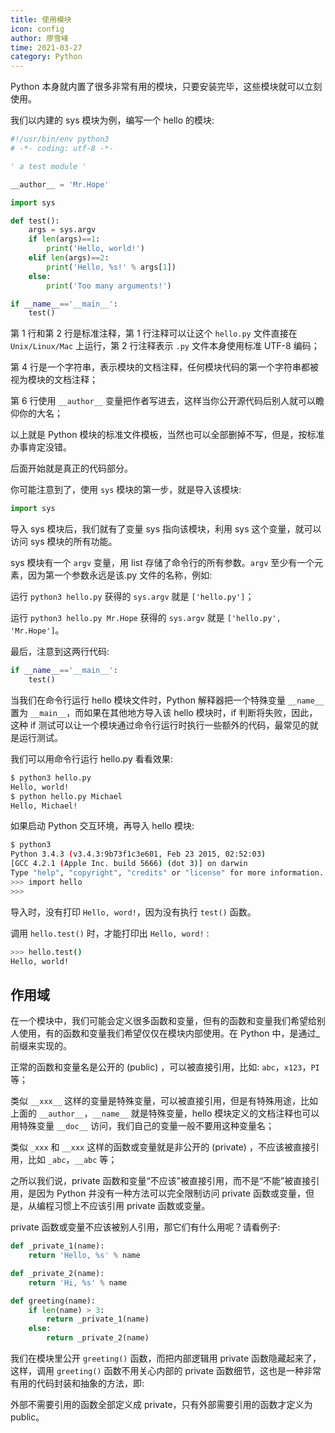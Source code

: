 ```yaml
---
title: 使用模块
icon: config
author: 廖雪峰
time: 2021-03-27
category: Python
---
```


Python 本身就内置了很多非常有用的模块，只要安装完毕，这些模块就可以立刻使用。

<!-- more -->

我们以内建的 sys 模块为例，编写一个 hello 的模块:

```py
#!/usr/bin/env python3
# -*- coding: utf-8 -*-

' a test module '

__author__ = 'Mr.Hope'

import sys

def test():
    args = sys.argv
    if len(args)==1:
        print('Hello, world!')
    elif len(args)==2:
        print('Hello, %s!' % args[1])
    else:
        print('Too many arguments!')

if __name__=='__main__':
    test()
```

第 1 行和第 2 行是标准注释，第 1 行注释可以让这个 `hello.py` 文件直接在 `Unix/Linux/Mac` 上运行，第 2 行注释表示 `.py` 文件本身使用标准 UTF-8 编码；

第 4 行是一个字符串，表示模块的文档注释，任何模块代码的第一个字符串都被视为模块的文档注释；

第 6 行使用 `__author__` 变量把作者写进去，这样当你公开源代码后别人就可以瞻仰你的大名；

以上就是 Python 模块的标准文件模板，当然也可以全部删掉不写，但是，按标准办事肯定没错。

后面开始就是真正的代码部分。

你可能注意到了，使用 `sys` 模块的第一步，就是导入该模块:

```py
import sys
```

导入 sys 模块后，我们就有了变量 sys 指向该模块，利用 sys 这个变量，就可以访问 sys 模块的所有功能。

sys 模块有一个 `argv` 变量，用 list 存储了命令行的所有参数。`argv` 至少有一个元素，因为第一个参数永远是该.py 文件的名称，例如:

运行 `python3 hello.py` 获得的 `sys.argv` 就是 `['hello.py']`；

运行 `python3 hello.py Mr.Hope` 获得的 `sys.argv` 就是 `['hello.py', 'Mr.Hope']`。

最后，注意到这两行代码:

```py
if __name__=='__main__':
    test()
```

当我们在命令行运行 hello 模块文件时，Python 解释器把一个特殊变量 `__name__` 置为 `__main__`，而如果在其他地方导入该 hello 模块时，if 判断将失败，因此，这种 if 测试可以让一个模块通过命令行运行时执行一些额外的代码，最常见的就是运行测试。

我们可以用命令行运行 hello.py 看看效果:

```sh
$ python3 hello.py
Hello, world!
$ python hello.py Michael
Hello, Michael!
```

如果启动 Python 交互环境，再导入 hello 模块:

```sh
$ python3
Python 3.4.3 (v3.4.3:9b73f1c3e601, Feb 23 2015, 02:52:03)
[GCC 4.2.1 (Apple Inc. build 5666) (dot 3)] on darwin
Type "help", "copyright", "credits" or "license" for more information.
>>> import hello
>>>
```

导入时，没有打印 `Hello, word!`，因为没有执行 `test()` 函数。

调用 `hello.test()` 时，才能打印出 `Hello, word!` :

```sh
>>> hello.test()
Hello, world!
```

## 作用域

在一个模块中，我们可能会定义很多函数和变量，但有的函数和变量我们希望给别人使用，有的函数和变量我们希望仅仅在模块内部使用。在 Python 中，是通过\_前缀来实现的。

正常的函数和变量名是公开的 (public) ，可以被直接引用，比如: `abc`，`x123`，`PI` 等；

类似 `__xxx__` 这样的变量是特殊变量，可以被直接引用，但是有特殊用途，比如上面的 `__author__`，`__name__` 就是特殊变量，hello 模块定义的文档注释也可以用特殊变量 `__doc__` 访问，我们自己的变量一般不要用这种变量名；

类似 `_xxx` 和 `__xxx` 这样的函数或变量就是非公开的 (private) ，不应该被直接引用，比如 `_abc`，`__abc` 等；

之所以我们说，private 函数和变量“不应该”被直接引用，而不是“不能”被直接引用，是因为 Python 并没有一种方法可以完全限制访问 private 函数或变量，但是，从编程习惯上不应该引用 private 函数或变量。

private 函数或变量不应该被别人引用，那它们有什么用呢？请看例子:

```py
def _private_1(name):
    return 'Hello, %s' % name

def _private_2(name):
    return 'Hi, %s' % name

def greeting(name):
    if len(name) > 3:
        return _private_1(name)
    else:
        return _private_2(name)
```

我们在模块里公开 `greeting()` 函数，而把内部逻辑用 private 函数隐藏起来了，这样，调用 `greeting()` 函数不用关心内部的 private 函数细节，这也是一种非常有用的代码封装和抽象的方法，即:

外部不需要引用的函数全部定义成 private，只有外部需要引用的函数才定义为 public。
